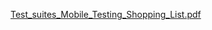 [Test_suites_Mobile_Testing_Shopping_List.pdf](https://github.com/user-attachments/files/23135083/Test_suites_Mobile_Testing_Shopping_List.pdf)

